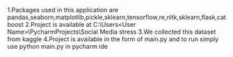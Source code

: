 1.Packages used in this application are pandas,seaborn,matplotlib,pickle,sklearn,tensorflow,re,nltk,sklearn,flask,catboost
2.Project is available at C:\Users\<User Name>\PycharmProjects\Social Media stress
3.We collected this dataset from kaggle
4.Project is available in the form of main.py and to run simply use python main.py in pycharm ide
